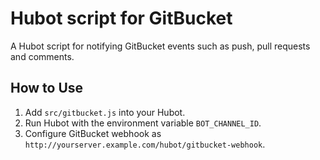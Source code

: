 # Hubot script for GitBucket

A Hubot script for notifying GitBucket events such as push, pull requests and comments.

## How to Use

1. Add `src/gitbucket.js` into your Hubot.
1. Run Hubot with the environment variable `BOT_CHANNEL_ID`.
1. Configure GitBucket webhook as `http://yourserver.example.com/hubot/gitbucket-webhook`.
